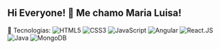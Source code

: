 ## Hi Everyone! 👾 Me chamo Maria Luisa! 

<!--
**marialuisamatos/marialuisamatos** is a ✨ _special_ ✨ repository because its `README.md` (this file) appears on your GitHub profile. -->

🌱 Tecnologias:
![HTML5](https://img.shields.io/badge/html5-%23E34F26.svg?style=for-the-badge&logo=html5&logoColor=white)
![CSS3](https://img.shields.io/badge/css3-%231572B6.svg?style=for-the-badge&logo=css3&logoColor=white) 
![JavaScript](https://img.shields.io/badge/javascript-%23323330.svg?style=for-the-badge&logo=javascript&logoColor=%23F7DF1E)
![Angular](https://img.shields.io/badge/Angular-DD0031?style=for-the-badge&logo=angular&logoColor=white)
![React.JS](https://img.shields.io/badge/React-20232A?style=for-the-badge&logo=react&logoColor=61DAFB)
![Java](https://img.shields.io/badge/java-%23323330.svg?style=for-the-badge&logo=java&logoColor=%23F7DF1E)
![MongoDB](https://img.shields.io/badge/MongoDB-4EA94B?style=for-the-badge&logo=mongodb&logoColor=white) 
